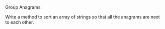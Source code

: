 Group Anagrams:

Write a method to sort an array of strings so that all the anagrams are next to each other.
